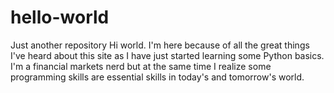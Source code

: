 # hello-world
Just another repository
Hi world. I'm here because of all the great things I've heard about this site as I have just started learning some Python basics. I'm a financial markets nerd but at the same time I realize some programming skills are essential skills in today's and tomorrow's world.

